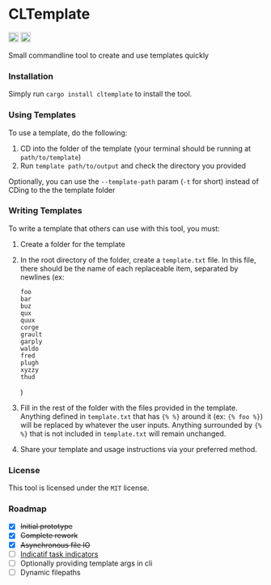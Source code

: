 # CLTemplate
[<img alt="github" src="https://img.shields.io/github/last-commit/hypercodec/cltemplate" height="20">](https://github.com/hypercodec/cltemplate)
[<img alt="crates.io" src="https://img.shields.io/crates/d/cltemplate" height="20">](https://crates.io/crates/cltemplate)

Small commandline tool to create and use templates quickly

### Installation
Simply run `cargo install cltemplate` to install the tool.

### Using Templates
To use a template, do the following:
1. CD into the folder of the template (your terminal should be running at `path/to/template`)
2. Run `template path/to/output` and check the directory you provided

Optionally, you can use the `--template-path` param (`-t` for short) instead of CDing to the the template folder

### Writing Templates
To write a template that others can use with this tool, you must:
1. Create a folder for the template
2. In the root directory of the folder, create a `template.txt` file. In this file, there should be the name of each replaceable item, separated by newlines (ex: 
    ```
    foo
    bar
    buz
    qux
    quux
    corge
    grault
    garply
    waldo
    fred
    plugh
    xyzzy
    thud
    ```
    )

3. Fill in the rest of the folder with the files provided in the template. Anything defined in `template.txt` that has `{% %}` around it (ex: `{% foo %}`) will be replaced by whatever the user inputs. Anything surrounded by `{% %}` that is not included in `template.txt` will remain unchanged.
4. Share your template and usage instructions via your preferred method.

### License
This tool is licensed under the `MIT` license.

### Roadmap
- [x] ~~Initial prototype~~
- [x] ~~Complete rework~~
- [x] ~~Asynchronous file IO~~
- [ ] [Indicatif task indicators](https://github.com/HyperCodec/cltemplate/issues/14)
- [ ] Optionally providing template args in cli
- [ ] Dynamic filepaths